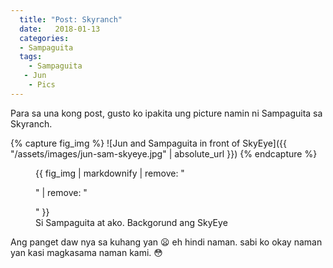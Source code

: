 ```yaml
---
  title: "Post: Skyranch"
  date:   2018-01-13 
  categories:
  - Sampaguita
  tags:
    - Sampaguita
   - Jun
    - Pics
---
```


Para sa una kong post, gusto ko ipakita ung picture namin ni Sampaguita sa Skyranch.

{% capture fig_img %}
![Jun and Sampaguita in front of SkyEye]({{ "/assets/images/jun-sam-skyeye.jpg" | absolute_url }})
{% endcapture %}

<figure>
  {{ fig_img | markdownify | remove: "<p>" | remove: "</p>" }}
  <figcaption>Si Sampaguita at ako. Backgorund ang SkyEye</figcaption>
</figure>

Ang panget daw nya sa kuhang yan :frowning: eh hindi naman. sabi ko okay naman yan kasi magkasama naman kami. :flushed:

